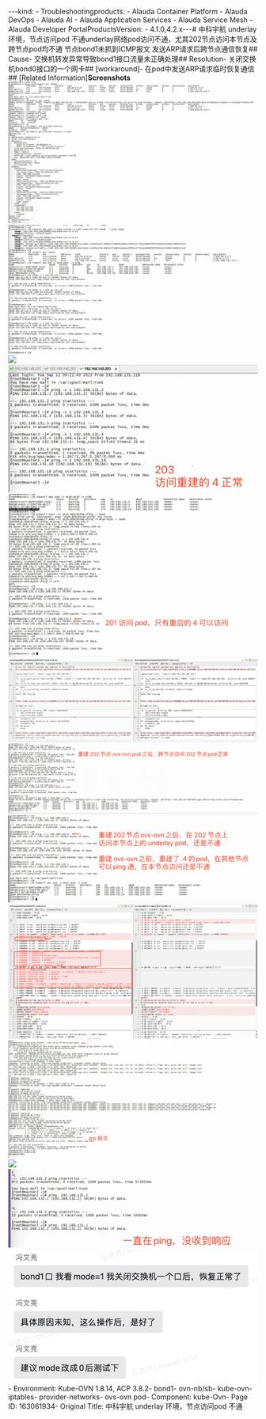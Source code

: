 ---kind:   - Troubleshootingproducts:    - Alauda Container Platform   - Alauda DevOps   - Alauda AI   - Alauda Application Services   - Alauda Service Mesh   - Alauda Developer PortalProductsVersion:   - 4.1.0,4.2.x---<!-- A type of document that involves encountering a fault, diag...it, performing root cause analysis, and providing solutions. --># 中科宇航 underlay 环境，节点访问pod 不通underlay网络pod访问不通，尤其202节点访问本节点及跨节点pod均不通 节点bond1未抓到ICMP报文 发送ARP请求后跨节点通信恢复## Cause- 交换机转发异常导致bond1接口流量未正确处理## Resolution- 关闭交换机bond0接口的一个网卡## [workaround]- 在pod中发送ARP请求临时恢复通信## [Related Information]**Screenshots**![](assets/zhong-ke-yu-hang-underlay-huan-jing-jie-dian-fang-wen-pod-bu-tong/image-2023-9-12_16-2-57.png)![](assets/zhong-ke-yu-hang-underlay-huan-jing-jie-dian-fang-wen-pod-bu-tong/image-2023-9-12_16-4-0.png)![](assets/zhong-ke-yu-hang-underlay-huan-jing-jie-dian-fang-wen-pod-bu-tong/image-2023-9-12_16-8-22.png)![](assets/zhong-ke-yu-hang-underlay-huan-jing-jie-dian-fang-wen-pod-bu-tong/image-2023-9-12_16-10-36.png)![](assets/zhong-ke-yu-hang-underlay-huan-jing-jie-dian-fang-wen-pod-bu-tong/image-2023-9-12_16-11-5.png)![](assets/zhong-ke-yu-hang-underlay-huan-jing-jie-dian-fang-wen-pod-bu-tong/image-2023-9-12_16-14-17.png)![](assets/zhong-ke-yu-hang-underlay-huan-jing-jie-dian-fang-wen-pod-bu-tong/image-2023-9-12_16-15-52.png)![](assets/zhong-ke-yu-hang-underlay-huan-jing-jie-dian-fang-wen-pod-bu-tong/image-2023-9-12_16-16-4.png)![](assets/zhong-ke-yu-hang-underlay-huan-jing-jie-dian-fang-wen-pod-bu-tong/image-2023-9-12_16-17-3.png)![](assets/zhong-ke-yu-hang-underlay-huan-jing-jie-dian-fang-wen-pod-bu-tong/image-2023-9-12_16-21-43.png)![](assets/zhong-ke-yu-hang-underlay-huan-jing-jie-dian-fang-wen-pod-bu-tong/image-2023-9-12_16-22-31.png)![](assets/zhong-ke-yu-hang-underlay-huan-jing-jie-dian-fang-wen-pod-bu-tong/image-2023-9-12_16-22-54.png)![](assets/zhong-ke-yu-hang-underlay-huan-jing-jie-dian-fang-wen-pod-bu-tong/image-2023-9-12_16-27-12.png)- Environment: Kube-OVN 1.8.14, ACP 3.8.2- bond1- ovn-nb/sb- kube-ovn- iptables- provider-networks- ovs-ovn pod- Component: kube-Ovn- Page ID: 163061934- Original Title: 中科宇航 underlay 环境，节点访问pod 不通